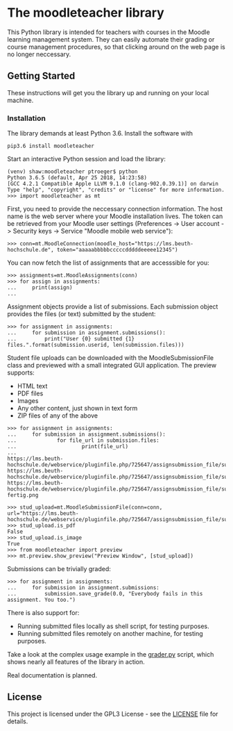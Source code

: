 # The moodleteacher library

This Python library is intended for teachers with courses in the Moodle learning management system.
They can easily automate their grading or course management procedures, so that clicking around
on the web page is no longer neccessary.

## Getting Started

These instructions will get you the library up and running on your local machine.

### Installation

The library demands at least Python 3.6. Install the software with 

```
pip3.6 install moodleteacher
```

Start an interactive Python session and load the library:

```
(venv) shaw:moodleteacher ptroeger$ python
Python 3.6.5 (default, Apr 25 2018, 14:23:58) 
[GCC 4.2.1 Compatible Apple LLVM 9.1.0 (clang-902.0.39.1)] on darwin
Type "help", "copyright", "credits" or "license" for more information.
>>> import moodleteacher as mt
```

First, you need to provide the neccessary connection information. The host name is the web server where your Moodle installation lives. The token can be retrieved from your Moodle user settings (Preferences -> User account -> Security keys -> Service "Moodle mobile web service"):

```
>>> conn=mt.MoodleConnection(moodle_host="https://lms.beuth-hochschule.de", token="aaaaabbbbbcccccdddddeeeee12345")
```

You can now fetch the list of assignments that are accesssible for you:

```
>>> assignments=mt.MoodleAssignments(conn)
>>> for assign in assignments:
...     print(assign)
... 
```

Assignment objects provide a list of submissions. Each submission object provides the files (or text) submitted by the student:

```
>>> for assignment in assignments:
...     for submission in assignment.submissions():
...         print("User {0} submitted {1} files.".format(submission.userid, len(submission.files)))
```

Student file uploads can be downloaded with the MoodleSubmissionFile class and previewed with a small integrated GUI application. The preview supports:

- HTML text
- PDF files
- Images
- Any other content, just shown in text form 
- ZIP files of any of the above

```
>>> for assignment in assignments:
...     for submission in assignment.submissions():
...             for file_url in submission.files:
...                     print(file_url)
... 
https://lms.beuth-hochschule.de/webservice/pluginfile.php/725647/assignsubmission_file/submission_files/32245/task03_ft.pdf
https://lms.beuth-hochschule.de/webservice/pluginfile.php/725647/assignsubmission_file/submission_files/75356/Fehlerbaum.jpg
https://lms.beuth-hochschule.de/webservice/pluginfile.php/725647/assignsubmission_file/submission_files/23454/Faultchar%2B-fertig.png
```

```
>>> stud_upload=mt.MoodleSubmissionFile(conn=conn, url="https://lms.beuth-hochschule.de/webservice/pluginfile.php/725647/assignsubmission_file/submission_files/75356/Fehlerbaum.jpg")
>>> stud_upload.is_pdf
False
>>> stud_upload.is_image
True
>>> from moodleteacher import preview
>>> mt.preview.show_preview("Preview Window", [stud_upload])
```

Submissions can be trivially graded:

```
>>> for assignment in assignments:
...     for submission in assignment.submissions:
...         submission.save_grade(0.0, "Everybody fails in this assignment. You too.")
```

There is also support for:

  - Running submitted files locally as shell script, for testing purposes.
  - Running submitted files remotely on another machine, for testing purposes.
  
Take a look at the complex usage example in the [grader.py](grader.py) script, which shows nearly all features of the library in action.

Real documentation is planned.

## License

This project is licensed under the GPL3 License - see the [LICENSE](LICENSE) file for details.
